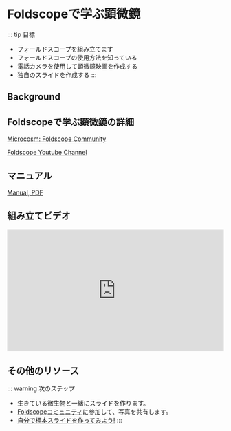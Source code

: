 # Foldscopeで学ぶ顕微鏡

::: tip 目標
- フォールドスコープを組み立てます
- フォールドスコープの使用方法を知っている
- 電話カメラを使用して顕微鏡映画を作成する
- 独自のスライドを作成する
:::

## Background

## Foldscopeで学ぶ顕微鏡の詳細

[Microcosm: Foldscope Community](https://microcosmos.foldscope.com)

[Foldscope Youtube Channel](https://www.youtube.com/c/FoldscopeInstruments/)

## マニュアル

[Manual, PDF](https://static1.squarespace.com/static/57bccd1f3e00bea28d5766aa/t/5afd16df562fa78cc7ed8041/1526535920392/Foldscope_instruction-sheet_V2.pdf)

## 組み立てビデオ

<div style="padding:56.25% 0 0 0;position:relative;"><iframe src="https://player.vimeo.com/video/581090843?badge=0&amp;autopause=0&amp;player_id=0&amp;app_id=58479" frameborder="0" allow="autoplay; fullscreen; picture-in-picture" allowfullscreen style="position:absolute;top:0;left:0;width:100%;height:100%;" title="バイオ祭り- Foldscopeの作り方。"></iframe></div><script src="https://player.vimeo.com/api/player.js"></script>

## その他のリソース

::: warning 次のステップ
- 生きている微生物と一緒にスライドを作ります。
- [Foldscopeコミュニティ](https://microcosmos.foldscope.com)に参加して、写真を共有します。
- [自分で標本スライドを作ってみよう!](/workshops/microscopy/howtomakeslide/)
:::
